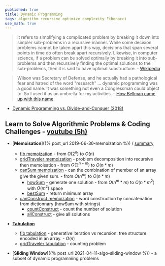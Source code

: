 ```yaml
---
published: true
title: Dynamic Programming
tags: algorithm recursive optimize complexity Fibonacci
use_math: true
---
```

> it refers to simplifying a complicated problem by breaking it down into simpler sub-problems in a recursive manner.  While some decision problems cannot be taken apart this way, decisions that span several points in time do often break apart recursively. Likewise, in computer science, if a problem can be solved optimally by breaking it into sub-problems and then recursively finding the optimal solutions to the sub-problems, then it is said to have optimal substructure. - [Wikipedia](https://en.wikipedia.org/wiki/Dynamic_programming)

> Wilson was Secretary of Defense, and he actually had a pathological fear and hatred of the word "research" ... dynamic programming was a good name. It was something not even a Congressman could object to. So I used it as an umbrella for my activities. - [How Bellman came up with this name](https://en.wikipedia.org/wiki/Dynamic_programming#History)

- [Dynamic Programming vs. Divide-and-Conquer (2018)](https://news.ycombinator.com/item?id=26930667)


## Learn to Solve Algorithmic Problems & Coding Challenges - [youtube (5h)](https://www.youtube.com/watch?v=oBt53YbR9Kk)
- [**Memoisation**]({% post_url 2019-06-30-memoization %}) / [summary](https://www.youtube.com/watch?v=oBt53YbR9Kk&t=3892s)
	- [fib memoization](https://www.youtube.com/watch?v=oBt53YbR9Kk&t=210s) - from $O(2^n)$ to $O(n)$
    - [gridTraveler memoization](https://www.youtube.com/watch?v=oBt53YbR9Kk&t=2319s) - problem decomposition into recursive then memoisation - from $O(2^{n+m})$ to $O(n*m)$
	- [canSum memoization](https://www.youtube.com/watch?v=oBt53YbR9Kk&t=4196s) - can the combination of member of an array give the given sum. - from $O(n^m)$ to $O(n*m)$
		- [howSum](https://www.youtube.com/watch?v=oBt53YbR9Kk&t=5369s) - generate one solution - from $O(n^m * m)$ to $O(n*m^2)$ with $O(m^2)$ space
        - [bestSum](https://www.youtube.com/watch?v=oBt53YbR9Kk&t=6726s) - return minimum array
	- [canConstruct memoization](https://www.youtube.com/watch?v=oBt53YbR9Kk&t=7965s) - word construction by concatenation from dictionnary (howSum with strings)
		- [countConstruct](https://www.youtube.com/watch?v=oBt53YbR9Kk&t=9516s) - count the number of solution
        - [allConstruct](https://www.youtube.com/watch?v=oBt53YbR9Kk&t=10050s) - give all solutions

- [**Tabulation**](https://www.youtube.com/watch?v=oBt53YbR9Kk&t=12872s)
	- [fib tabulation](https://www.youtube.com/watch?v=oBt53YbR9Kk&t=11453s) - generative iteration vs recursion: tree structure encoded in an array. - $O(n)$
    - [gridTraveler tabulation](https://www.youtube.com/watch?v=oBt53YbR9Kk&t=12137s) - counting problem

- [**Sliding Window**]({% post_url 2021-04-11-algo-sliding-window %}) - a subset of dynamic programming problems
